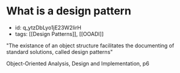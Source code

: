 # What is a design pattern
* id: q_ytzDbLyo1jE23W2lirH
* tags: [[Design Patterns]], [[OOADI]]

"The existance of an object structure facilitates the documenting of standard solutions, called design patterns"

Object-Oriented Analysis, Design and Implementation, p6